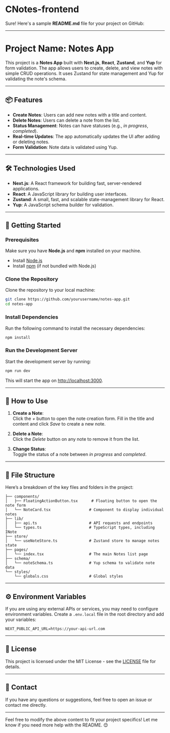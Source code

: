 # CNotes-frontend

Sure! Here's a sample **README.md** file for your project on GitHub:

---

# Project Name: Notes App

This project is a **Notes App** built with **Next.js**, **React**, **Zustand**, and **Yup** for form validation. The app allows users to create, delete, and view notes with simple CRUD operations. It uses Zustand for state management and Yup for validating the note's schema.

---

## 📦 **Features**

- **Create Notes**: Users can add new notes with a title and content.
- **Delete Notes**: Users can delete a note from the list.
- **Status Management**: Notes can have statuses (e.g., *in progress*, *completed*).
- **Real-time Updates**: The app automatically updates the UI after adding or deleting notes.
- **Form Validation**: Note data is validated using Yup.

---

## 🛠 **Technologies Used**

- **Next.js**: A React framework for building fast, server-rendered applications.
- **React**: A JavaScript library for building user interfaces.
- **Zustand**: A small, fast, and scalable state-management library for React.
- **Yup**: A JavaScript schema builder for validation.

---

## 🚀 **Getting Started**

### **Prerequisites**

Make sure you have **Node.js** and **npm** installed on your machine.

- Install [Node.js](https://nodejs.org/)
- Install [npm](https://www.npmjs.com/get-npm) (if not bundled with Node.js)

### **Clone the Repository**

Clone the repository to your local machine:

```bash
git clone https://github.com/yourusername/notes-app.git
cd notes-app
```

### **Install Dependencies**

Run the following command to install the necessary dependencies:

```bash
npm install
```

### **Run the Development Server**

Start the development server by running:

```bash
npm run dev
```

This will start the app on [http://localhost:3000](http://localhost:3000).

---

## 🔧 **How to Use**

1. **Create a Note**:  
   Click the *+* button to open the note creation form. Fill in the title and content and click *Save* to create a new note.

2. **Delete a Note**:  
   Click the *Delete* button on any note to remove it from the list.

3. **Change Status**:  
   Toggle the status of a note between *in progress* and *completed*.

---

## 📑 **File Structure**

Here’s a breakdown of the key files and folders in the project:

```
├── components/
│   ├── FloatingActionButton.tsx      # Floating button to open the note form
│   └── NoteCard.tsx                 # Component to display individual notes
├── lib/
│   ├── api.ts                       # API requests and endpoints
│   └── types.ts                     # TypeScript types, including INote
├── store/
│   └── useNoteStore.ts              # Zustand store to manage notes state
├── pages/
│   └── index.tsx                    # The main Notes list page
├── schema/
│   └── noteSchema.ts                # Yup schema to validate note data
└── styles/
    └── globals.css                  # Global styles
```

---

## ⚙️ **Environment Variables**

If you are using any external APIs or services, you may need to configure environment variables. Create a `.env.local` file in the root directory and add your variables:

```env
NEXT_PUBLIC_API_URL=https://your-api-url.com
```

---

## 📝 **License**

This project is licensed under the MIT License - see the [LICENSE](LICENSE) file for details.

---

## 📧 **Contact**

If you have any questions or suggestions, feel free to open an issue or contact me directly.

---

Feel free to modify the above content to fit your project specifics! Let me know if you need more help with the README. 😊

